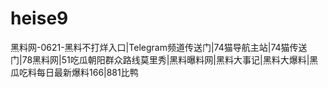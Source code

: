 # heise9
黑料网-0621-黑料不打烊入口|Telegram频道传送门|74猫导航主站|74猫传送门|78黑料网|51吃瓜朝阳群众路线莫里秀|黑料曝料网|黑料大事记|黑料大爆料|黑瓜吃料每日最新爆料166|881比鸭
